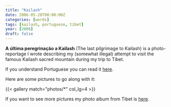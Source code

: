 ```yaml
---
title: "Kailash"
date: 2006-05-28T00:00:00Z
categories: [words]
tags: [kailash, portuguese, tibet]
year: [2006]
draft: false
---
```


**A última peregrinação a Kailash** (The last pilgrimage to Kailash) is a photo-reportage I wrote describing my (somewhat illegal) attempt to visit the famous Kailash sacred mountain during my trip to Tibet.
<!--more-->

If you understand Portuguese you can read it [here][1].

Here are some pictures to go along with it:

{{< gallery match="photos/*" col_lg=4 >}}

If you want to see more pictures my photo album from Tibet is [here][2].

[1]: pdf/kailash-nuno_godinho-2006.pdf
[2]: https://www.flickr.com/photos/nunogodinho/albums/72157601911130705
